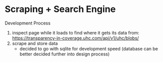 # Scraping + Search Engine

Development Process

1. inspect page while it loads to find where it gets its data from: https://transparency-in-coverage.uhc.com/api/v1/uhc/blobs/
2. scrape and store data
	- decided to go with sqlite for development speed (database can be better decided further into design process)



